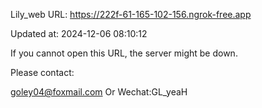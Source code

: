 Lily_web URL: https://222f-61-165-102-156.ngrok-free.app

Updated at: 2024-12-06 08:10:12

If you cannot open this URL, the server might be down.

Please contact: 

goley04@foxmail.com Or Wechat:GL_yeaH